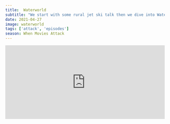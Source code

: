```yaml
---
title:  Waterworld
subtitle: "We start with some rural jet ski talk then we dive into Waterworld. We discuss the production mishaps, why it cost so much and Rob passionately defends Kevin Costner."
date: 2021-04-27
image: waterworld
tags: ['attack', 'episodes']
season: When Movies Attack
---
```

<iframe src="https://open.spotify.com/embed-podcast/episode/5KLMDx6qDU9NHNnbdtOCw2" width="100%" height="232" frameborder="0" allowtransparency="true" allow="encrypted-media"></iframe>